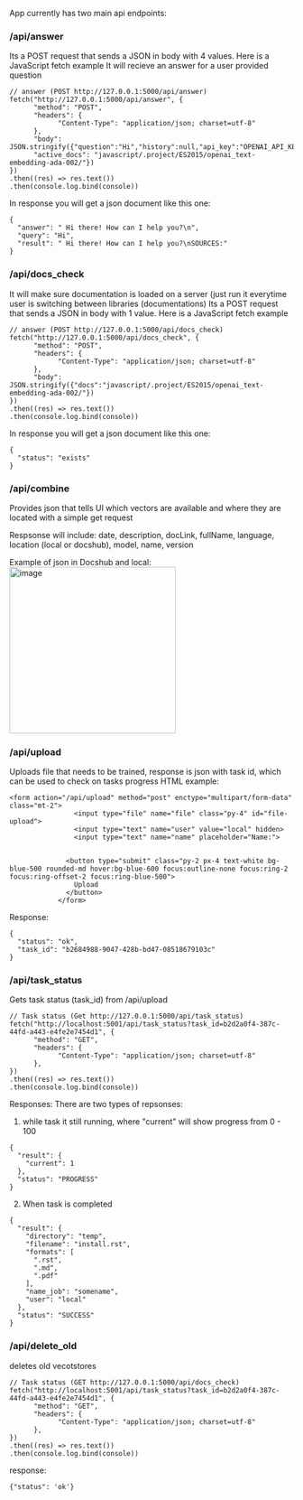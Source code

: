 App currently has two main api endpoints:

### /api/answer 
Its a POST request that sends a JSON in body with 4 values. Here is a JavaScript fetch example
It will recieve an answer for a user provided question

```
// answer (POST http://127.0.0.1:5000/api/answer)
fetch("http://127.0.0.1:5000/api/answer", {
      "method": "POST",
      "headers": {
            "Content-Type": "application/json; charset=utf-8"
      },
      "body": JSON.stringify({"question":"Hi","history":null,"api_key":"OPENAI_API_KEY","embeddings_key":"OPENAI_API_KEY",
      "active_docs": "javascript/.project/ES2015/openai_text-embedding-ada-002/"})
})
.then((res) => res.text())
.then(console.log.bind(console))
```

In response you will get a json document like this one:

```
{
  "answer": " Hi there! How can I help you?\n",
  "query": "Hi",
  "result": " Hi there! How can I help you?\nSOURCES:"
}
```

### /api/docs_check
It will make sure documentation is loaded on a server (just run it everytime user is switching between libraries (documentations)
Its a POST request that sends a JSON in body with 1 value. Here is a JavaScript fetch example

```
// answer (POST http://127.0.0.1:5000/api/docs_check)
fetch("http://127.0.0.1:5000/api/docs_check", {
      "method": "POST",
      "headers": {
            "Content-Type": "application/json; charset=utf-8"
      },
      "body": JSON.stringify({"docs":"javascript/.project/ES2015/openai_text-embedding-ada-002/"})
})
.then((res) => res.text())
.then(console.log.bind(console))
```

In response you will get a json document like this one:
```
{
  "status": "exists"
}
```


### /api/combine
Provides json that tells UI which vectors are available and where they are located with a simple get request

Respsonse will include:
date, description, docLink, fullName, language, location (local or docshub), model, name, version

Example of json in Docshub and local:
<img width="295" alt="image" src="https://user-images.githubusercontent.com/15183589/224714085-f09f51a4-7a9a-4efb-bd39-798029bb4273.png">


### /api/upload
Uploads file that needs to be trained, response is json with task id, which can be used to check on tasks progress
HTML example:

```
<form action="/api/upload" method="post" enctype="multipart/form-data" class="mt-2">
                <input type="file" name="file" class="py-4" id="file-upload">
                <input type="text" name="user" value="local" hidden>
                <input type="text" name="name" placeholder="Name:">


              <button type="submit" class="py-2 px-4 text-white bg-blue-500 rounded-md hover:bg-blue-600 focus:outline-none focus:ring-2 focus:ring-offset-2 focus:ring-blue-500">
                Upload
              </button>
            </form>
```

Response:
```
{
  "status": "ok",
  "task_id": "b2684988-9047-428b-bd47-08518679103c"
}

```

### /api/task_status
Gets task status (task_id) from /api/upload
```
// Task status (Get http://127.0.0.1:5000/api/task_status)
fetch("http://localhost:5001/api/task_status?task_id=b2d2a0f4-387c-44fd-a443-e4fe2e7454d1", {
      "method": "GET",
      "headers": {
            "Content-Type": "application/json; charset=utf-8"
      },
})
.then((res) => res.text())
.then(console.log.bind(console))
```

Responses:
There are two types of repsonses:
1. while task it still running, where "current" will show progress from 0 - 100
```
{
  "result": {
    "current": 1
  },
  "status": "PROGRESS"
}
```

2. When task is completed
```
{
  "result": {
    "directory": "temp",
    "filename": "install.rst",
    "formats": [
      ".rst",
      ".md",
      ".pdf"
    ],
    "name_job": "somename",
    "user": "local"
  },
  "status": "SUCCESS"
}
```

### /api/delete_old
deletes old vecotstores
```
// Task status (GET http://127.0.0.1:5000/api/docs_check)
fetch("http://localhost:5001/api/task_status?task_id=b2d2a0f4-387c-44fd-a443-e4fe2e7454d1", {
      "method": "GET",
      "headers": {
            "Content-Type": "application/json; charset=utf-8"
      },
})
.then((res) => res.text())
.then(console.log.bind(console))
```
response:

```
{"status": 'ok'}
```
